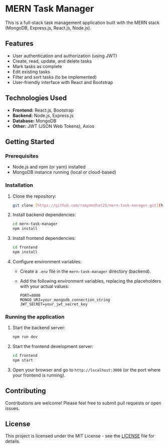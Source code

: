 # MERN Task Manager

This is a full-stack task management application built with the MERN stack (MongoDB, Express.js, React.js, Node.js).

## Features

*   User authentication and authorization (using JWT)
*   Create, read, update, and delete tasks
*   Mark tasks as complete
*   Edit existing tasks
*   Filter and sort tasks (to be implemented)
*   User-friendly interface with React and Bootstrap

## Technologies Used

*   **Frontend:** React.js, Bootstrap
*   **Backend:** Node.js, Express.js
*   **Database:** MongoDB
*   **Other:**  JWT (JSON Web Tokens), Axios

## Getting Started

### Prerequisites

*   Node.js and npm (or yarn) installed
*   MongoDB instance running (local or cloud-based)

### Installation

1.  Clone the repository:
    ```bash
    git clone [https://github.com/ramymedhat25/mern-task-manager.git](https://github.com/ramymedhat25/mern-task-manager.git)
    ```
2.  Install backend dependencies:
    ```bash
    cd mern-task-manager
    npm install
    ```
3.  Install frontend dependencies:
    ```bash
    cd frontend
    npm install
    ```
4.  Configure environment variables:
    *   Create a `.env` file in the `mern-task-manager` directory (backend).
    *   Add the following environment variables, replacing the placeholders with your actual values:

        ```
        PORT=8000  
        MONGO_URI=your_mongodb_connection_string
        JWT_SECRET=your_jwt_secret_key 
        ```

### Running the application

1.  Start the backend server:
    ```bash
    npm run dev 
    ```
2.  Start the frontend development server:
    ```bash
    cd frontend
    npm start
    ```
3.  Open your browser and go to `http://localhost:3000` (or the port where your frontend is running).


## Contributing

Contributions are welcome! Please feel free to submit pull requests or open issues.

## License

This project is licensed under the MIT License - see the [LICENSE](LICENSE) file for details.
